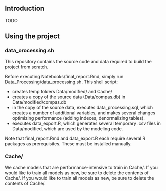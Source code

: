 ## Introduction
  TODO
## Using the project

### data_orocessing.sh

This repository contains the source code and data required to build the project from scratch.

Before executing Notebooks/final_report.Rmd, simply run Data_Processing/data_processing.sh. This shell script:
   - creates temp folders Data/modified/ and Cache/
   - creates a copy of the source data (Data/compas.db) in Data/modified/compas.db
   - in the copy of the source data, executes data_processing.sql, which creates a number of additional variables, and makes several changes optimizing performance (adding indeces, denormalizing tables).
   - executes data_export.R, which generates several temporary .csv files in Data/modified, which are used by the modeling code.

Note that final_report.Rmd and data_export.R each require several R packages as prerequisites. These must be installed manually.

### Cache/
We cache models that are performance-intensive to train in Cache/. If you would like to train all models as new, be sure to delete the contents of Cache/. If you would like to train all models as new, be sure to delete the contents of Cache/.
